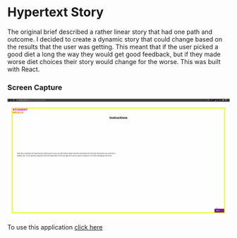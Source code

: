 # Hypertext Story

The original brief described a rather linear story that had one path and outcome. I decided to create a dynamic story that could change based on the results that the user was getting. This meant that if the user picked a good diet a long the way they would get good feedback, but if they made worse diet choices their story would change for the worse. This was built with React.

### Screen Capture
![](assets/recording_001.gif)

To use this application [click here](https://hayhaydz.github.io/hypertext-story/#/)
